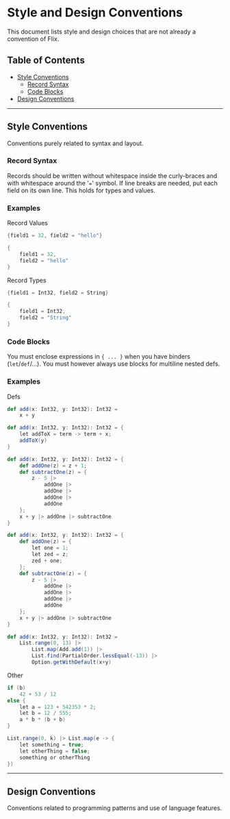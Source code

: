 # Style and Design Conventions
This document lists style and design choices that are not already a convention
of Flix.

<!-- OBS: keep this updated and ordered when changing content -->
## Table of Contents
* [Style Conventions](#style-conventions)
    * [Record Syntax](#record-syntax)
    * [Code Blocks](#code-blocks)
* [Design Conventions](#design-conventions)

--------------------------------------------------------------------------------

## Style Conventions
Conventions purely related to syntax and layout.

### Record Syntax
Records should be written without whitespace inside the curly-braces and with
whitespace around the '`=`' symbol. If line breaks are needed, put each field on
its own line. This holds for types and values.

### Examples
Record Values

```scala
{field1 = 32, field2 = "hello"}
```
```scala
{
    field1 = 32,
    field2 = "hello"
}
```
Record Types
```scala
{field1 = Int32, field2 = String}
```
```scala
{
    field1 = Int32,
    field2 = "String"
}
```

### Code Blocks
You must enclose expressions in `{ ... }` when you have binders
(`let`/`def`/...). You must however always use blocks for multiline nested defs.

### Examples
Defs
```scala
def add(x: Int32, y: Int32): Int32 =
    x + y
```
```scala
def add(x: Int32, y: Int32): Int32 = {
    let addToX = term -> term + x;
    addToX(y)
}
```
```scala
def add(x: Int32, y: Int32): Int32 = {
    def addOne(z) = z + 1;
    def subtractOne(z) = {
        z - 5 |>
            addOne |>
            addOne |>
            addOne |>
            addOne
    };
    x + y |> addOne |> subtractOne
}
```
```scala
def add(x: Int32, y: Int32): Int32 = {
    def addOne(z) = {
        let one = 1;
        let zed = z;
        zed + one;
    };
    def subtractOne(z) = {
        z - 5 |>
            addOne |>
            addOne |>
            addOne |>
            addOne
    };
    x + y |> addOne |> subtractOne
}
```
```scala
def add(x: Int32, y: Int32): Int32 =
    List.range(0, 13) |>
        List.map(Add.add(1)) |>
        List.find(PartialOrder.lessEqual(-13)) |>
        Option.getWithDefault(x+y)
```

Other
```scala
if (b)
    42 + 53 / 12
else {
    let a = 123 + 542353 * 2;
    let b = 12 / 555;
    a * b * (b + b)
}
```
```scala
List.range(0, k) |> List.map(e -> {
    let something = true;
    let otherThing = false;
    something or otherThing
})
```

--------------------------------------------------------------------------------

## Design Conventions
Conventions related to programming patterns and use of language features.